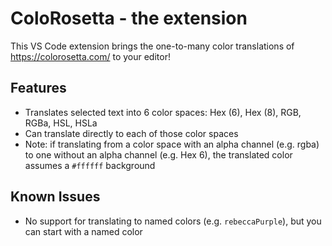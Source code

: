 # ColoRosetta - the extension

This VS Code extension brings the one-to-many color translations of https://colorosetta.com/ to your editor!

## Features

- Translates selected text into 6 color spaces: Hex (6), Hex (8), RGB, RGBa, HSL, HSLa
- Can translate directly to each of those color spaces
- Note: if translating from a color space with an alpha channel (e.g. rgba) to one without an alpha channel (e.g. Hex 6), the translated color assumes a `#ffffff` background

## Known Issues

- No support for translating to named colors (e.g. `rebeccaPurple`), but you can start with a named color


